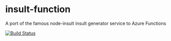 # insult-function
A port of the famous node-insult insult generator service to Azure Functions

[![Build Status](https://hcc-devops.visualstudio.com/insult-function/_apis/build/status/insult-function-ci)](https://hcc-devops.visualstudio.com/insult-function/_build/latest?definitionId=7)
